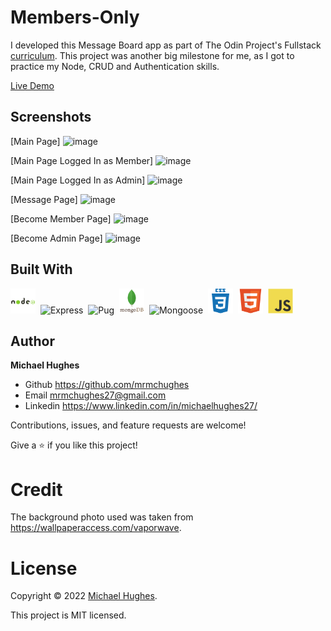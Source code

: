 # Members-Only

I developed this Message Board app as part of The Odin Project's Fullstack [curriculum](https://www.theodinproject.com/lessons/nodejs-members-only).
This project was another big milestone for me, as I got to practice my Node, CRUD and Authentication skills.

[Live Demo](https://calm-ravine-70177.herokuapp.com/)

## Screenshots
[Main Page] ![image](https://user-images.githubusercontent.com/10659805/183207167-2758de0c-0e0b-4c38-98cd-181055cc5463.png)

[Main Page Logged In as Member] ![image](https://user-images.githubusercontent.com/10659805/183208506-0bd675ed-3dac-474d-af6d-8e8a550fd04d.png)

[Main Page Logged In as Admin] ![image](https://user-images.githubusercontent.com/10659805/183209140-3ee9c38b-2505-40c0-b183-6384da77aba2.png)

[Message Page] ![image](https://user-images.githubusercontent.com/10659805/183210072-9867df48-7bd8-43fa-b019-09cc2c29cc65.png)

[Become Member Page] ![image](https://user-images.githubusercontent.com/10659805/183210902-eed30715-c281-4576-bfea-31831b02890f.png)

[Become Admin Page] ![image](https://user-images.githubusercontent.com/10659805/183210828-2107c8c3-d66f-493f-a794-342d426f2419.png)

## Built With
<img src="https://github.com/devicons/devicon/blob/master/icons/nodejs/nodejs-original-wordmark.svg" title="Node.js" alt="Node.js" width="40" height="40"/>&nbsp;
<img src="https://user-images.githubusercontent.com/10659805/183220572-4ac21d4f-5550-4989-8bbd-f2c1c10c7ae6.png" title="Express" alt="Express" width="40" height="40"/>&nbsp;
<img src="https://camo.githubusercontent.com/2eb688a747805c9acd144faf728c8a30f86fc4ca5fb39e6528232f0372151364/68747470733a2f2f63646e2e7261776769742e636f6d2f7075676a732f7075672d6c6f676f2f656563343336636565386664396431373236643738333963626539396431663639343639326330632f5356472f7075672d66696e616c2d6c6f676f2d5f2d636f6c6f75722d3132382e737667" title="Pug" alt="Pug" width="40" height="40"/>&nbsp;
<img src="https://github.com/devicons/devicon/blob/master/icons/mongodb/mongodb-original-wordmark.svg" title="MongoDB" alt="MongoDB" width="40" height="40"/>&nbsp;
<img src="https://user-images.githubusercontent.com/10659805/183216222-e6be29db-9f84-496b-908f-55f7c2d6e2ac.png" title="Mongoose" alt="Mongoose" width="40" height="40"/>&nbsp;
<img src="https://github.com/devicons/devicon/blob/master/icons/css3/css3-plain-wordmark.svg"  title="CSS3" alt="CSS" width="40" height="40"/>&nbsp;
<img src="https://github.com/devicons/devicon/blob/master/icons/html5/html5-original.svg" title="HTML5" alt="HTML" width="40" height="40"/>&nbsp;
<img src="https://github.com/devicons/devicon/blob/master/icons/javascript/javascript-original.svg" title="JavaScript" alt="JavaScript" width="40" height="40"/>&nbsp;

## Author

**Michael Hughes**

- Github https://github.com/mrmchughes
- Email mrmchughes27@gmail.com
- Linkedin https://www.linkedin.com/in/michaelhughes27/

Contributions, issues, and feature requests are welcome!

Give a ⭐️ if you like this project!

# Credit

The background photo used was taken from https://wallpaperaccess.com/vaporwave.

# License

Copyright © 2022 [Michael Hughes](https://github.com/mrmchughes).

This project is MIT licensed.
